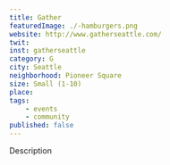 ```yaml
---
title: Gather
featuredImage: ./-hamburgers.png
website: http://www.gatherseattle.com/
twit: 
inst: gatherseattle
category: G
city: Seattle
neighborhood: Pioneer Square
size: Small (1-10)
place: 
tags:
    - events
    - community
published: false
---
```


Description